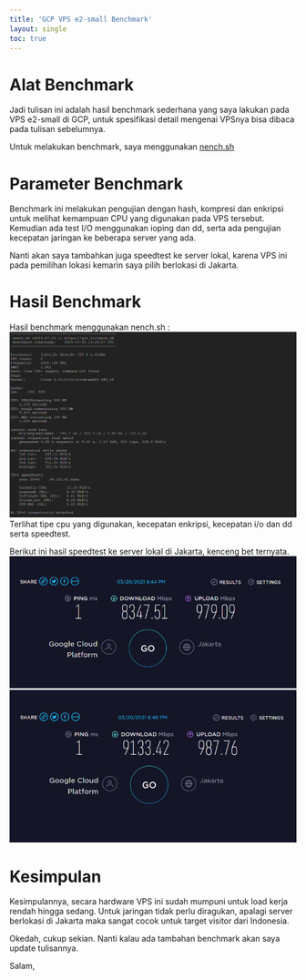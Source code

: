 ```yaml
---
title: 'GCP VPS e2-small Benchmark'
layout: single
toc: true
---
```

# Alat Benchmark
Jadi tulisan ini adalah hasil benchmark sederhana yang saya lakukan pada VPS e2-small di GCP, untuk spesifikasi detail mengenai VPSnya bisa dibaca pada tulisan sebelumnya.

Untuk melakukan benchmark, saya menggunakan <a rel="noreferrer noopener" href="https://github.com/n-st/nench" target="_blank">nench.sh</a> 

# Parameter Benchmark
Benchmark ini melakukan pengujian dengan hash, kompresi dan enkripsi untuk melihat kemampuan CPU yang digunakan pada VPS tersebut. Kemudian ada test I/O menggunakan ioping dan dd, serta ada pengujian kecepatan jaringan ke beberapa server yang ada.

Nanti akan saya tambahkan juga speedtest ke server lokal, karena VPS ini pada pemilihan lokasi kemarin saya pilih berlokasi di Jakarta.

# Hasil Benchmark
Hasil benchmark menggunakan nench.sh :  
![e2 benchmark](/images/e2-benchmark.png)  
Terlihat tipe cpu yang digunakan, kecepatan enkripsi, kecepatan i/o dan dd serta speedtest.  

Berikut ini hasil speedtest ke server lokal di Jakarta, kenceng bet ternyata.  
![vps speedtest](/images/vps-speedtest.png)  
![vps speedtest 2](/images/vps-speedtest2.png)

# Kesimpulan
Kesimpulannya, secara hardware VPS ini sudah mumpuni untuk load kerja rendah hingga sedang. Untuk jaringan tidak perlu diragukan, apalagi server berlokasi di Jakarta maka sangat cocok untuk target visitor dari Indonesia.

Okedah, cukup sekian. Nanti kalau ada tambahan benchmark akan saya update tulisannya.

Salam,
